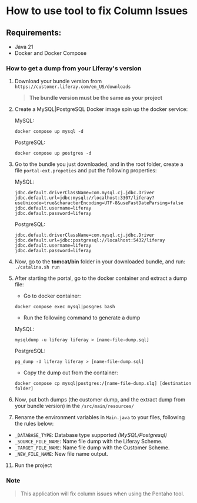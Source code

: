# How to use tool to fix Column Issues

## Requirements:
- Java 21
- Docker and Docker Compose

### How to get a dump from your Liferay's version

1. Download your bundle version from `https://customer.liferay.com/en_US/downloads`
    > **The bundle version must be the same as your project**

2. Create a MySQL|PostgreSQL Docker image spin up the docker service:

   MySQL:
    ```
    docker compose up mysql -d
    ```
   PostgreSQL:
    ```
    docker compose up postgres -d
    ```

4. Go to the bundle you just downloaded, and in the root folder, create a file `portal-ext.propeties` and put the following properties:
    
    MySQL:
    ```
    jdbc.default.driverClassName=com.mysql.cj.jdbc.Driver
    jdbc.default.url=jdbc:mysql://localhost:3307/liferay?useUnicode=true&characterEncoding=UTF-8&useFastDateParsing=false
    jdbc.default.username=liferay
    jdbc.default.password=liferay
    ```
    PostgreSQL: 
    ```
    jdbc.default.driverClassName=com.mysql.cj.jdbc.Driver
    jdbc.default.url=jdbc:postgresql://localhost:5432/liferay
    jdbc.default.username=liferay
    jdbc.default.password=liferay
    ```

6. Now, go to the **tomcat/bin** folder in your downloaded bundle, and run:
   ``
   ./catalina.sh run
   `` 

7. After starting the portal, go to the docker container and extract a dump file:
   -  Go to docker container:
    ```
    docker compose exec mysql|posgres bash
    ```
    - Run the following command to generate a dump
       
    MySQL:
    ```
    mysqldump -u liferay liferay > [name-file-dump.sql]
    ```
    PostgreSQL:
    ```
    pg_dump -U liferay liferay > [name-file-dump.sql]
    ```  

    - Copy the dump out from the container:

    ```
    docker compose cp mysql|postgres:/[name-file-dump.slq] [destination folder]
    ```

9. Now, put both dumps (the customer dump, and the extract dump from your bundle version) in the  `/src/main/resources/`

10. Rename the environment variables in `Main.java` to your files, following the rules below:
   - `_DATABASE_TYPE`: Database type supported _(MySQL/Postgresql)_
   - `_SOURCE_FILE_NAME`: Name file dump with the Liferay Scheme.
   - `_TARGET_FILE_NAME`: Name file dump with the Customer Scheme.
   - `_NEW_FILE_NAME`: New file name output.

11. Run the project

### Note
> This application will fix column issues when using the Pentaho tool.
